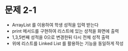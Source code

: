 # 문제 2-1

- ArrayList 를 이용하여 학생 성적을 입력 받는다
- print 메서드를 구현하여 리스트에 있는 성적을 화면에 출력
- 1,3,5번째 성적을 0으로 변경한뒤 다시 전체 성적 출력
- 위에 리스트를 Linked List 를 활용하는 기능을 동일하게 작성
